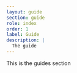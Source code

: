 ```yaml
---
layout: guide
section: guide
role: index
order: 1
label: Guide
description: |
  The guide
---
```


This is the guides section 

